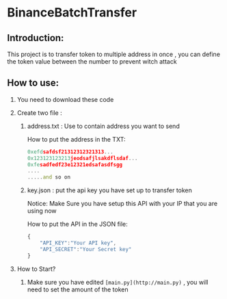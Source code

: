 # BinanceBatchTransfer

## Introduction:

This project is to transfer token to multiple address in once , you can define the token value between the number to prevent witch attack

## How to use:

1. You need to download these code
2. Create two file :
    1. address.txt : Use to contain address you want to send
        
        How to put the address in the TXT:
        
        ```jsx
        0xefdsafdsf21312312321313...
        0x123123123213jeodsafjlsakdflsdaf...
        0xfesadfedf23e12321edsafasdfsgg
        ....
        .....and so on 
        ```
        
    2. key.json : put the api key you have set up to transfer token
        
        Notice: Make Sure you have setup this API with your IP that you are using now
        
        How to put the API in the JSON file:
        
        ```jsx
        {
            "API_KEY":"Your API key",
            "API_SECRET":"Your Secret key"
        }
        ```
        
3. How to Start?
    1. Make sure you have edited `[main.py](http://main.py)` , you will need to set the amount of the token
